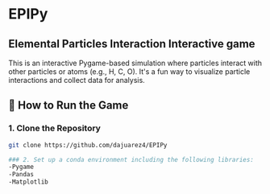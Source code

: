 # EPIPy
Elemental Particles Interaction Interactive game
---
This is an interactive Pygame-based simulation where particles interact with other particles or atoms (e.g., H, C, O). It's a fun way to visualize particle interactions and collect data for analysis.

## 🚀 How to Run the Game

### 1. Clone the Repository

```bash
git clone https://github.com/dajuarez4/EPIPy

### 2. Set up a conda environment including the following libraries:
-Pygame
-Pandas
-Matplotlib

